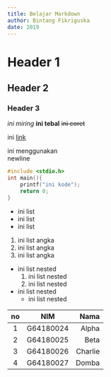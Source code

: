 ```yaml
---
title: Belajar Markdown
author: Bintang Fikriguska
date: 2019
---
```



# Header 1
## Header 2
### Header 3

*ini miring*
**ini tebal**
~~ini coret~~

ini [link]

[link]: https://google.com

ini menggunakan\
newline

```c
#include <stdio.h>
int main(){
    printf("ini kode");
    return 0;
}
```

- ini list
- ini list
- ini list
  
1. ini list angka
2. ini list angka
3. ini list angka
   
- ini list nested
  1. ini list nested
  2. ini list nested
- ini list nested
  - ini list nested

|no   | NIM      |  Nama  |
|:---:|----------|-------:|
|1    |G64180024 |Alpha   |
|2    |G64180025 |Beta    |
|3    |G64180026 |Charlie |
|4    |G64180027 |Domba   |


